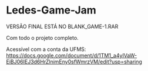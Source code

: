 # Ledes-Game-Jam


VERSÃO FINAL ESTÁ NO BLANK_GAME-1.RAR

Com todo o projeto completo.

Acessível com a conta da UFMS: https://docs.google.com/document/d/1TM1_a4yIVaW-EiBJ06IEJ3d6HrZlnimEny0sfWmrzVM/edit?usp=sharing

